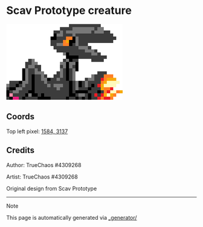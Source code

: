 # Scav Prototype creature

<img src="./scav_creature.png" height="200px" style="image-rendering: pixelated;" />

## Coords

Top left pixel: [1584, 3137](TODO)

## Credits

Author: TrueChaos #4309268

Artist: TrueChaos #4309268

Original design from Scav Prototype

---

> [!NOTE]
> This page is automatically generated via [_generator/](../_generator)